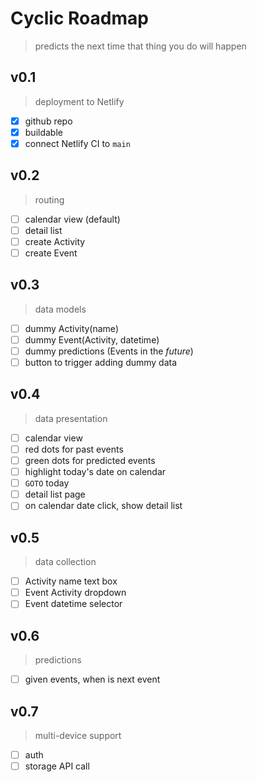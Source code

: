 # Cyclic Roadmap

> predicts the next time that thing you do will happen

## v0.1

> deployment to Netlify

- [x] github repo
- [x] buildable
- [x] connect Netlify CI to `main`

## v0.2

> routing

- [ ] calendar view (default)
- [ ] detail list
- [ ] create Activity
- [ ] create Event

## v0.3

> data models

- [ ] dummy Activity(name)
- [ ] dummy Event(Activity, datetime)
- [ ] dummy predictions (Events in the _future_)
- [ ] button to trigger adding dummy data

## v0.4

> data presentation

- [ ] calendar view
- [ ] red dots for past events
- [ ] green dots for predicted events
- [ ] highlight today's date on calendar
- [ ] `GOTO` today
- [ ] detail list page
- [ ] on calendar date click, show detail list

## v0.5

> data collection

- [ ] Activity name text box
- [ ] Event Activity dropdown
- [ ] Event datetime selector

## v0.6

> predictions

- [ ] given events, when is next event

## v0.7

> multi-device support

- [ ] auth
- [ ] storage API call
